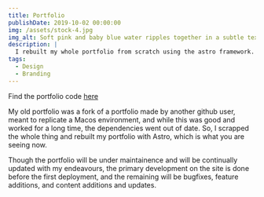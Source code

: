 ```yaml
---
title: Portfolio
publishDate: 2019-10-02 00:00:00
img: /assets/stock-4.jpg
img_alt: Soft pink and baby blue water ripples together in a subtle texture.
description: |
  I rebuilt my whole portfolio from scratch using the astro framework.
tags:
  - Design
  - Branding
---
```


Find the portfolio code [here](https://github.com/absozero/absozero.github.io)

My old portfolio was a fork of a portfolio made by another github user, meant to replicate a Macos environment, and while this was good and worked for a long time, the dependencies went out of date. So, I scrapped the whole thing and rebuilt my portfolio with Astro, which is what you are seeing now.


Though the portfolio will be under maintainence and will be continually updated with my endeavours, the primary development on the site is done before the first deployment, and the remaining will be bugfixes, feature additions, and content additions and updates.